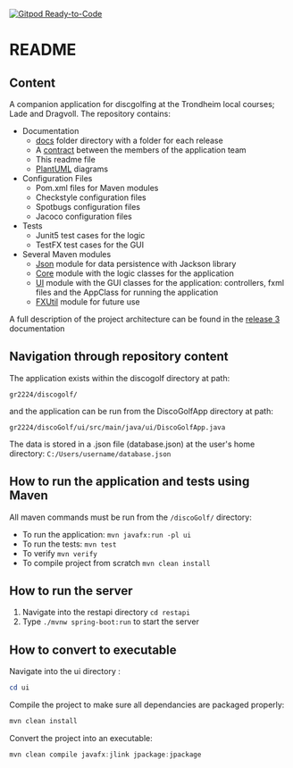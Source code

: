 [![Gitpod Ready-to-Code](https://img.shields.io/badge/Gitpod-Ready--to--Code-blue?logo=gitpod)](https://gitpod.stud.ntnu.no/#https://gitlab.stud.idi.ntnu.no/it1901/groups-2022/gr2224/gr2224)

# README

## Content

A companion application for discgolfing at the Trondheim local courses; Lade and Dragvoll.
The repository contains:

- Documentation
  - [docs](docs) folder directory with a folder for each release
  - A [contract](Kontrakt.md) between the members of the application team
  - This readme file
  - [PlantUML](docs/release2/release2.md) diagrams
- Configuration Files
  - Pom.xml files for Maven modules
  - Checkstyle configuration files
  - Spotbugs configuration files
  - Jacoco configuration files
- Tests
  - Junit5 test cases for the logic
  - TestFX test cases for the GUI
- Several Maven modules
  - [Json](discogolf/core/src/main/java/discoGolf/json/) module for data persistence with Jackson library
  - [Core](discogolf/core/src/main/java/discoGolf/json/) module with the logic classes for the application
  - [UI](discogolf/ui/src/main/java/ui/) module with the GUI classes for the application: controllers, fxml files and the AppClass for running the application
  - [FXUtil](discogolf/fxutil/src/main/java/fxutil/) module for future use

A full description of the project architecture can be found in the [release 3](docs/release3/release3.md) documentation

## Navigation through repository content

The application exists within the discogolf directory at path:

```gr2224/discogolf/```

and the application can be run from the DiscoGolfApp directory at path:

```gr2224/discoGolf/ui/src/main/java/ui/DiscoGolfApp.java```

The data is stored in a .json file (database.json) at the user's home directory:
```C:/Users/username/database.json```

## How to run the application and tests using Maven

All maven commands must be run from the ```/discoGolf/``` directory:

- To run the application: ```mvn javafx:run -pl ui```
- To run the tests: ```mvn test```
- To verify ```mvn verify```
- To compile project from scratch ```mvn clean install```

## How to run the server

1. Navigate into the restapi directory ```cd restapi```
2. Type ```./mvnw spring-boot:run``` to start the server


## How to convert to executable 

Navigate into the ui directory :
```powershell
cd ui
```
Compile the project to make sure all dependancies are packaged properly:
```powershell
mvn clean install
```
Convert the project into an executable:
```powershell
mvn clean compile javafx:jlink jpackage:jpackage
```